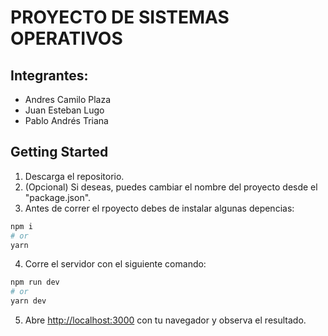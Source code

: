 # PROYECTO DE SISTEMAS OPERATIVOS

## Integrantes:

- Andres Camilo Plaza
- Juan Esteban Lugo
- Pablo Andrés Triana

## Getting Started

1. Descarga el repositorio.
2. (Opcional) Si deseas, puedes cambiar el nombre del proyecto desde el "package.json".
3. Antes de correr el rpoyecto debes de instalar algunas depencias:

```bash
npm i
# or
yarn
```

4. Corre el servidor con el siguiente comando:

```bash
npm run dev
# or
yarn dev
```

5. Abre [http://localhost:3000](http://localhost:3000) con tu navegador y observa el resultado.
